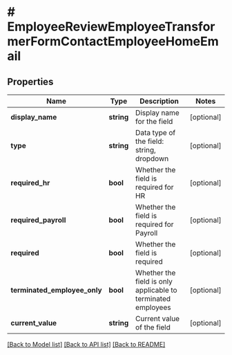 # # EmployeeReviewEmployeeTransformerFormContactEmployeeHomeEmail

## Properties

Name | Type | Description | Notes
------------ | ------------- | ------------- | -------------
**display_name** | **string** | Display name for the field | [optional]
**type** | **string** | Data type of the field: string, dropdown | [optional]
**required_hr** | **bool** | Whether the field is required for HR | [optional]
**required_payroll** | **bool** | Whether the field is required for Payroll | [optional]
**required** | **bool** | Whether the field is required | [optional]
**terminated_employee_only** | **bool** | Whether the field is only applicable to terminated employees | [optional]
**current_value** | **string** | Current value of the field | [optional]

[[Back to Model list]](../../README.md#models) [[Back to API list]](../../README.md#endpoints) [[Back to README]](../../README.md)
